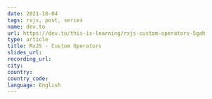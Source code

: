 ```yaml
---
date: 2021-10-04
tags: rxjs, post, series
name: dev.to
url: https://dev.to/this-is-learning/rxjs-custom-operators-5gah
type: article
title: RxJS - Custom Operators
slides_url:
recording_url:
city:
country:
country_code:
language: English
---
```

